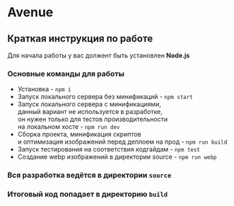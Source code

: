 # Avenue

## Краткая инструкция по работе

Для начала работы у вас должент быть установлен **Node.js**

### Основные команды для работы

- Установка - `npm i`
- Запуск локального сервера без минификаций - `npm start`
- Запуск локального сервера c минификациями, <br>
  данный вариант не используется в разработке, <br>
  он нужен только для тестов производительности <br>
  на локальном хосте - `npm run dev`
- Сборка проекта, минификация скриптов <br>
  и оптимизация изображений перед деплоем на прод - `npm run build`
- Запуск тестирования на соответствия кодгайдам - `npm test`
- Создание webp изображений в директории source - `npm run webp`

### Вся разработка ведётся в директории `source`

### Итоговый код попадает в директорию `build`
